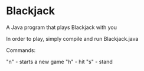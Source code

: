 # Blackjack

A Java program that plays Blackjack with you


In order to play, simply compile and run Blackjack.java

Commands:

"n" - starts a new game
"h" - hit 
"s" - stand 
